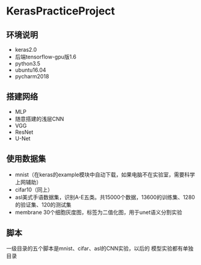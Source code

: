 # KerasPracticeProject
## 环境说明  
* keras2.0
* 后端tensorflow-gpu版1.6
* python3.5
* ubuntu16.04
* pycharm2018
## 搭建网络
* MLP
* 随意搭建的浅层CNN
* VGG
* ResNet
* U-Net
## 使用数据集
* mnist（在keras的example模块中自动下载，如果电脑不在实验室，需要科学上网辅助）
* cifar10（同上）
* asl美式手语数据集，识别A-E五类。共15000个数据，13600的训练集、1280的验证集、120的测试集
* membrane 30个细胞灰度图，标签为二值化图，用于unet语义分割实验
## 脚本
一级目录的五个脚本是mnist、cifar、asl的CNN实验，以后的 模型实验都有单独目录
